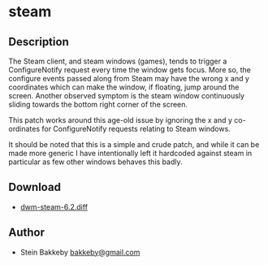 steam
=====

Description
-----------
The Steam client, and steam windows (games), tends to trigger a ConfigureNotify request every time
the window gets focus. More so, the configure events passed along from Steam may have the wrong x
and y coordinates which can make the window, if floating, jump around the screen. Another observed
symptom is the steam window continuously sliding towards the bottom right corner of the screen.

This patch works around this age-old issue by ignoring the x and y co-ordinates for ConfigureNotify
requests relating to Steam windows.

It should be noted that this is a simple and crude patch, and while it can be made more generic
I have intentionally left it hardcoded against steam in particular as few other windows behaves
this badly.

Download
--------
* [dwm-steam-6.2.diff](dwm-steam-6.2.diff)

Author
------
* Stein Bakkeby <bakkeby@gmail.com>
